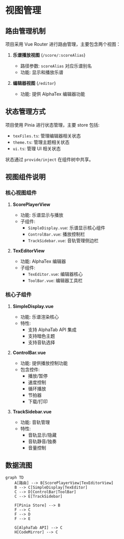 # 视图管理

## 路由管理机制

项目采用 Vue Router 进行路由管理，主要包含两个视图：

1. **乐谱播放视图** (`/score/:scoreAlias`)
   - 路径参数: `scoreAlias` 对应乐谱别名
   <!-- - 组件: [`ScorePlayerView.vue`](../../src/views/ScorePlayerView.vue) -->
   - 功能: 显示和播放乐谱

2. **编辑器视图** (`/editor`)
   <!-- - 组件: [`TexEditorView.vue`](../../src/views/TexEditorView.vue) -->
   - 功能: 提供 AlphaTex 编辑器功能

## 状态管理方式

项目使用 Pinia 进行状态管理，主要 store 包括:

- `texFiles.ts`: 管理编辑器相关状态
- `theme.ts`: 管理主题相关状态
- `ui.ts`: 管理 UI 相关状态

状态通过 `provide/inject` 在组件树中共享。

## 视图组件说明

### 核心视图组件

1. **ScorePlayerView**
   - 功能: 乐谱显示与播放
   - 子组件:
     - `SimpleDisplay.vue`: 乐谱显示核心组件
     - `ControlBar.vue`: 播放控制栏
     - `TrackSidebar.vue`: 音轨管理侧边栏

2. **TexEditorView**  
   - 功能: AlphaTex 编辑器
   - 子组件:
     - `TexEditor.vue`: 编辑器核心
     - `ToolBar.vue`: 编辑器工具栏

### 核心子组件

1. **SimpleDisplay.vue**
   - 功能: 乐谱渲染核心
   - 特性:
     - 支持 AlphaTab API 集成
     - 支持暗色主题
     - 支持音轨选择

2. **ControlBar.vue**
   - 功能: 提供播放控制功能
   - 包含控件:
     - 播放/暂停
     - 速度控制
     - 循环播放
     - 节拍器
     - 下载/打印

3. **TrackSidebar.vue**  
   - 功能: 音轨管理
   - 特性:
     - 音轨显示/隐藏
     - 音轨静音/独奏
     - 音量控制

## 数据流图

```mermaid
graph TD
    A[路由] --> B[ScorePlayerView|TexEditorView]
    B --> C[SimpleDisplay|TexEditor]
    C --> D[ControlBar|ToolBar]
    C --> E[TrackSidebar]
    
    F[Pinia Store] --> B
    F --> C
    F --> D
    F --> E
    
    G[AlphaTab API] --> C
    H[CodeMirror] --> C
```

